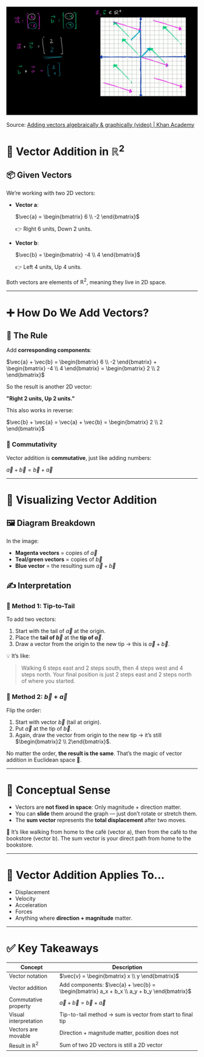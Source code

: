 ![Source: [Adding vectors algebraically & graphically (video) | Khan Academy](https://www.khanacademy.org/math/linear-algebra/vectors-and-spaces/vectors/v/adding-vectors)](https://github.com/ariefzuhri/LinearAlgebra/blob/main/Resources/vector_addition_0.jpeg)

Source: [Adding vectors algebraically & graphically (video) | Khan Academy](https://www.khanacademy.org/math/linear-algebra/vectors-and-spaces/vectors/v/adding-vectors)

# 🧮 Vector Addition in $\mathbb{R}^2$

## 📦 Given Vectors

We’re working with two 2D vectors:

- **Vector a**:
    
    $\vec{a} = \begin{bmatrix} 6 \\ -2 \end{bmatrix}$
    
    👉 Right 6 units, Down 2 units.
    
- **Vector b**:
    
    $\vec{b} = \begin{bmatrix} -4 \\ 4 \end{bmatrix}$
    
    👉 Left 4 units, Up 4 units.
    

Both vectors are elements of $\mathbb{R}^2$, meaning they live in 2D space.

---

# ➕ How Do We Add Vectors?

## 🧠 The Rule

Add **corresponding components**:

$\vec{a} + \vec{b} = \begin{bmatrix} 6 \\ -2 \end{bmatrix} + \begin{bmatrix} -4 \\ 4 \end{bmatrix} = \begin{bmatrix} 2 \\ 2 \end{bmatrix}$

So the result is another 2D vector:

**"Right 2 units, Up 2 units."**

This also works in reverse:

$\vec{b} + \vec{a} = \vec{a} + \vec{b} = \begin{bmatrix} 2 \\ 2 \end{bmatrix}$

### 🔁 Commutativity

Vector addition is **commutative**, just like adding numbers:

$\vec{a} + \vec{b} = \vec{b} + \vec{a}$

---

# 🧭 Visualizing Vector Addition

## 🖼️ Diagram Breakdown

In the image:

- **Magenta vectors** = copies of $\vec{a}$
- **Teal/green vectors** = copies of $\vec{b}$
- **Blue vector** = the resulting sum $\vec{a} + \vec{b}$

## ✍️ Interpretation

### 🧷 Method 1: Tip-to-Tail

To add two vectors:

1. Start with the tail of $\vec{a}$ at the origin.
2. Place the **tail of $\vec{b}$** at the **tip of $\vec{a}$**.
3. Draw a vector from the origin to the new tip → this is $\vec{a} + \vec{b}$.

💡 It’s like:

> Walking 6 steps east and 2 steps south, then 4 steps west and 4 steps north. Your final position is just 2 steps east and 2 steps north of where you started.
> 

### 🔁 Method 2: $\vec{b} + \vec{a}$

Flip the order:

1. Start with vector $\vec{b}$ (tail at origin).
2. Put $\vec{a}$ at the tip of $\vec{b}$.
3. Again, draw the vector from origin to the new tip → it’s still $\begin{bmatrix}2 \\ 2\end{bmatrix}$.

No matter the order, **the result is the same**. That’s the magic of vector addition in Euclidean space 🎇.

---

# 🧠 Conceptual Sense

- Vectors are **not fixed in space**: Only magnitude + direction matter.
- You can **slide** them around the graph — just don’t rotate or stretch them.
- The **sum vector** represents the **total displacement** after two moves.

👟 It’s like walking from home to the café (vector a), then from the café to the bookstore (vector b). The sum vector is your direct path from home to the bookstore.

---

# 🧪 Vector Addition Applies To...

- Displacement
- Velocity
- Acceleration
- Forces
- Anything where **direction + magnitude** matter.

---

# ✅ Key Takeaways

| Concept | Description |
| --- | --- |
| Vector notation | $\vec{v} = \begin{bmatrix} x \\ y \end{bmatrix}$ |
| Vector addition | Add components: $\vec{a} + \vec{b} = \begin{bmatrix} a_x + b_x \\ a_y + b_y \end{bmatrix}$ |
| Commutative property | $\vec{a} + \vec{b} = \vec{b} + \vec{a}$ |
| Visual interpretation | Tip-to-tail method → sum is vector from start to final tip |
| Vectors are movable | Direction + magnitude matter, position does not |
| Result in $\mathbb{R}^2$ | Sum of two 2D vectors is still a 2D vector |